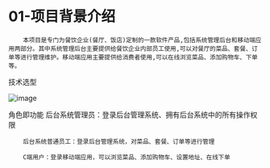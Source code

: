 # 01-项目背景介绍
        本项目是专门为餐饮企业(餐厅、饭店)定制的一款软件产品,包括系统管理后台和移动端应用两部分。其中系统管理后台主要提供给餐饮企业内部员工使用,可以对餐厅的菜品、套餐、订单等进行管理维护。移动端应用主要提供给消费者使用,可以在线浏览菜品、添加购物车、下单等。

技术选型

![image](https://user-images.githubusercontent.com/57276010/204076764-51be52ce-becf-48ef-9781-5619554f0bea.png)

角色即功能
        后台系统管理员：登录后台管理系统、拥有后台系统中的所有操作权限

        后台系统普通员工：登录后台管理系统，对菜品、套餐、订单等进行管理

        C端用户：登录移动端应用，可以浏览菜品、添加购物车、设置地址、在线下单
